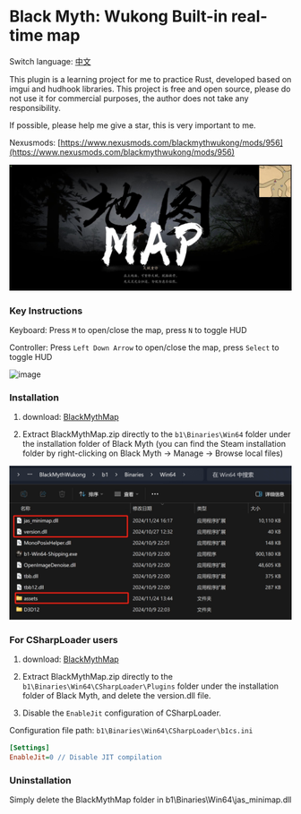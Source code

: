 

# Black Myth: Wukong Built-in real-time map

Switch language: [中文](./README.md)

This plugin is a learning project for me to practice Rust, developed based on imgui and hudhook libraries. This project is free and open source, please do not use it for commercial purposes, the author does not take any responsibility.

If possible, please help me give a star, this is very important to me.

Nexusmods: [https://www.nexusmods.com/blackmythwukong/mods/956](https://www.nexusmods.com/blackmythwukong/mods/956)

![image](./docs/images/page.jpg)


### Key Instructions

Keyboard: Press `M` to open/close the map, press `N` to toggle HUD

Controller: Press `Left Down Arrow` to open/close the map, press `Select` to toggle HUD

![image](./docs/images/bigmap.png)

### Installation 

1. download: [BlackMythMap](https://www.nexusmods.com/blackmythwukong/mods/956)

2. Extract BlackMythMap.zip directly to the `b1\Binaries\Win64` folder under the installation folder of Black Myth (you can find the Steam installation folder by right-clicking on Black Myth -> Manage -> Browse local files)

![image](./docs/images/mapfiles.png)

### For CSharpLoader users

1. download: [BlackMythMap](https://www.nexusmods.com/blackmythwukong/mods/956)

2. Extract BlackMythMap.zip directly to the `b1\Binaries\Win64\CSharpLoader\Plugins` folder under the installation folder of Black Myth, and delete the version.dll file.

3. Disable the `EnableJit` configuration of CSharpLoader.

Configuration file path: `b1\Binaries\Win64\CSharpLoader\b1cs.ini`
```ini
[Settings]
EnableJit=0 // Disable JIT compilation
```


### Uninstallation 

Simply delete the BlackMythMap folder in b1\Binaries\Win64\jas_minimap.dll
